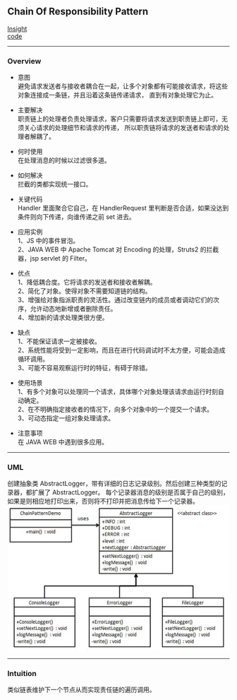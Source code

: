 ## Chain Of Responsibility Pattern
[Insight](https://www.runoob.com/design-pattern/chain-of-responsibility-pattern.html)  
[code](../../../Code/CS/DesignPatterns/ChainOfResponsibilityPattern.py)

---
### Overview  
* 意图  
避免请求发送者与接收者耦合在一起，让多个对象都有可能接收请求，将这些对象连接成一条链，并且沿着这条链传递请求，
直到有对象处理它为止。

* 主要解决  
职责链上的处理者负责处理请求，客户只需要将请求发送到职责链上即可，无须关心请求的处理细节和请求的传递，
所以职责链将请求的发送者和请求的处理者解耦了。

* 何时使用  
在处理消息的时候以过滤很多道。

* 如何解决  
拦截的类都实现统一接口。

* 关键代码  
Handler 里面聚合它自己，在 HandlerRequest 里判断是否合适，如果没达到条件则向下传递，向谁传递之前 set 进去。

* 应用实例    
1、JS 中的事件冒泡。   
2、JAVA WEB 中 Apache Tomcat 对 Encoding 的处理，Struts2 的拦截器，jsp servlet 的 Filter。

* 优点  
1、降低耦合度。它将请求的发送者和接收者解耦。   
2、简化了对象。使得对象不需要知道链的结构。   
3、增强给对象指派职责的灵活性。通过改变链内的成员或者调动它们的次序，允许动态地新增或者删除责任。   
4、增加新的请求处理类很方便。

* 缺点  
1、不能保证请求一定被接收。   
2、系统性能将受到一定影响，而且在进行代码调试时不太方便，可能会造成循环调用。   
3、可能不容易观察运行时的特征，有碍于除错。

* 使用场景  
1、有多个对象可以处理同一个请求，具体哪个对象处理该请求由运行时刻自动确定。   
2、在不明确指定接收者的情况下，向多个对象中的一个提交一个请求。   
3、可动态指定一组对象处理请求。

* 注意事项  
在 JAVA WEB 中遇到很多应用。

---
### UML  
创建抽象类 AbstractLogger，带有详细的日志记录级别。然后创建三种类型的记录器，都扩展了 AbstractLogger。
每个记录器消息的级别是否属于自己的级别，如果是则相应地打印出来，否则将不打印并把消息传给下一个记录器。  
![](src/UML_0.PNG)  

---
### Intuition  
类似链表维护下一个节点从而实现责任链的遍历调用。